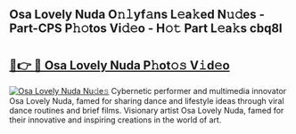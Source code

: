 ## Osa Lovely Nuda O𝚗𝚕yf𝚊ns L𝚎a𝚔ed N𝚞𝚍es - Part-CPS P𝚑𝚘tos Vi𝚍𝚎o - H𝚘𝚝 Part L𝚎a𝚔s cbq8I

# <h2><a href="http://kf2j00a.oniu.top/?m=Osa+Lovely+Nuda">🔗👉 🔴 Osa Lovely Nuda P𝚑ot𝚘𝚜 V𝚒d𝚎o</a></h2>

[![Osa Lovely Nuda Nu𝚍e𝚜](https://i.imgur.com/0qMVB7G.gif)](http://kf2j00a.oniu.top/?m=Osa+Lovely+Nuda)
Cybernetic performer and multimedia innovator Osa Lovely Nuda, famed for sharing dance and lifestyle ideas through viral dance routines and brief films. Visionary artist Osa Lovely Nuda, famed for their innovative and inspiring creations in the world of art.  
